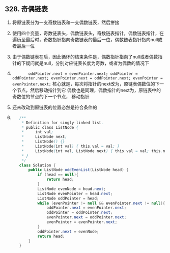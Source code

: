 ## 328. 奇偶链表

1. 将原链表分为一支奇数链表和一支偶数链表，然后拼接

2. 使用四个变量，奇数链表头，偶数链表头，奇数链表指针，偶数链表指针，在遍历至最后时，奇数指针指向奇数链表的最后一位，偶数链表指针指向null或者最后一位

3. 由于偶数链表在后，因此循环的结束条件是，偶数指针指向了null或者偶数指针的下疑问就是null，分别对应链表长度为奇数，或者为偶数的情况下

4. `       oddPointer.next = evenPointer.next;
            oddPointer = oddPointer.next;
            evenPointer.next = oddPointer.next;
            evenPointer = evenPointer.next;`
						核心就是，每次将指针的next改为，原链表偶数位的下一个节点，然后移动指针到它
						偶数也是同理，偶数指针的next为，原链表中的奇数位的节点的下一个节点，
						移动指针
	
5. 还未改动到原链表的位置必然是符合条件的

6. ```java
      /**
       * Definition for singly-linked list.
       * public class ListNode {
       *     int val;
       *     ListNode next;
       *     ListNode() {}
       *     ListNode(int val) { this.val = val; }
       *     ListNode(int val, ListNode next) { this.val = val; this.next = next; }
       * }
       */
      class Solution {
          public ListNode oddEvenList(ListNode head) {
              if (head == null){
                  return head;
              }
              ListNode evenNode = head.next;
              ListNode evenPointer = head.next;
              ListNode oddPointer = head; 
              while (evenPointer != null && evenPointer.next != null){
                  oddPointer.next = evenPointer.next;
                  oddPointer = oddPointer.next;
                  evenPointer.next = oddPointer.next;
                  evenPointer = evenPointer.next;
              }
              oddPointer.next = evenNode;
              return head;
          }
      }
      ```

      

